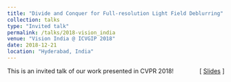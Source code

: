 ```yaml
---
title: "Divide and Conquer for Full-resolution Light Field Deblurring"
collection: talks
type: "Invited talk"
permalink: /talks/2018-vision_india
venue: "Vision India @ ICVGIP 2018"
date: 2018-12-21
location: "Hyderabad, India"
---
```

<p style="text-align:left;">
   This is an invited talk of our work presented in CVPR 2018!  
    <span style="float:right;">
         &#91; <a href="https://drive.google.com/open?id=1SbIOWWI4Hvbwe7dvh0m5QYbubDCai1dT">Slides</a>  &#93; 
    </span>
</p>
